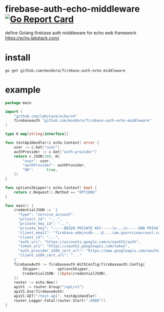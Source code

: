 # firebase-auth-echo-middleware [![Go Report Card](https://goreportcard.com/badge/github.com/mondora/firebase-auth-echo-middleware)](https://goreportcard.com/report/github.com/mondora/firebase-auth-echo-middleware)
define Golang firebase auth middleware for echo web framework https://echo.labstack.com/

# install
```shell script
go get github.com/mondora/firebase-auth-echo-middleware
```

# example
```go
package main

import (
    "github.com/labstack/echo/v4"
    firebaseauth "github.com/mondora/firebase-auth-echo-middleware"
)

type H map[string]interface{}

func testApiHandler(c echo.Context) error {
    user := c.Get("user")
    authProvider := c.Get("auth-provider")
    return c.JSON(200, H{
        "user": user,
        "authProvider": authProvider,
        "OK":      true,
    })
}

func optionsSkipper(c echo.Context) bool {
    return c.Request().Method == "OPTIONS"
}

func main() {
    credentialJSON := `{
      "type": "service_account",
      "project_id": "...",
      "private_key_id": "...",
      "private_key": "-----BEGIN PRIVATE KEY-----\n...\n-----END PRIVATE KEY-----\n",
      "client_email": "firebase-adminsdk-...@....iam.gserviceaccount.com",
      "client_id": "...",
      "auth_uri": "https://accounts.google.com/o/oauth2/auth",
      "token_uri": "https://oauth2.googleapis.com/token",
      "auth_provider_x509_cert_url": "https://www.googleapis.com/oauth2/v1/certs",
      "client_x509_cert_url": "..."
    }`
    firebaseAuth := firebaseauth.WithConfig(firebaseauth.Config{
        Skipper:        optionsSkipper,
        CredentialJSON: []byte(credentialJSON),
    })
    router := echo.New()
    apiV1 := router.Group("/api/v1")
    apiV1.Use(firebaseAuth)
    apiV1.GET("/test-api", testApiHandler)
    router.Logger.Fatal(router.Start(":8080"))
}
```
